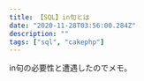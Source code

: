 ```yaml
---
title: 【SQL】in句とは
date: "2020-11-28T03:56:00.284Z"
description: ""
tags: ["sql", "cakephp"]
---
```


in句の必要性と遭遇したのでメモ。


